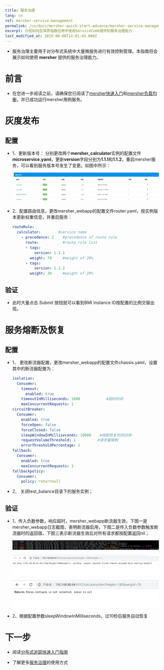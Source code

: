 ```yaml
---
title: 服务治理
lang: cn
ref: mersher-service-management
permalink: /cn/docs/mersher-quick-start-advance/mersher-service-management/
excerpt: 介绍如何在体质指数应用中使用ServiceComb提供的服务治理能力
last_modified_at: 2019-08-08T14:01:43.000Z
---
```


- 服务治理主要用于对分布式系统中大量微服务进行有效控制管理。本指南将会展示如何使用 **mersher** 提供的服务治理能力。

# 前言

- 在您进一步阅读之前，请确保您已阅读了[mersher快速入门](/cn/docs/mersher-quick-start/)和[mersher负载均衡](/cn/docs/quick-start-advance/load-balance/)，并已成功运行mersher用例服务。

# 灰度发布

## 配置

- 1、更新版本号： 分别更改两个**mersher_calculator**实例的配置文件**microservice.yaml**，更新**version**字段分别为**1.1.1**和**1.1.2**，重启mersher服务，可以看到服务版本号发生了变更。如图中所示：

  ![灰度发布版本图](/assets/images/mersher/mersher-ser-manage-ver.png)

- 2、配置路由信息，更改mersher_webapp的配置文件router.yaml，按实例版本更新权重信息，并重启服务：

  ```yaml
  routeRule:
    calculator:        #service name
      - precedence: 2    #precedence of route rule
        route:           #route rule list
        - tags:
            version: 1.1.1
          weight: 70     #weight of 20%
        - tags:
            version: 1.1.2
          weight: 30     #weight of 20%
  ```

## 验证

- 此时大量点击 _Submit_ 按钮就可以看到BMI Instance ID按配置的比例交替出现。

# 服务熔断及恢复

## 配置

- 1、 更改断流器配置，更改mersher_webapp的配置文件chassis.yaml，设置其中的断流器配置为：

  ```yaml
  isolation:
    Consumer:
      timeout:
        enabled: true
      timeoutInMilliseconds: 1000            #超时时间
      maxConcurrentRequests: 1
  circuitBreaker:
    Consumer:
      enabled: true
      forceOpen: false
      forceClosed: false
      sleepWindowInMilliseconds: 10000    #熔断恢复时间10秒
      requestVolumeThreshold: 1          #请求量限制
      errorThresholdPercentage: 1
  fallback:
    Consumer:
      enabled: true
      maxConcurrentRequests: 1
  fallbackpolicy:
    Consumer:
      policy: returnnull
  ```

- 2、 关闭test_balance目录下的服务实例；

## 验证

- 1、传入负数参数，响应超时，mersher_webapp断流器生效，下图一是mersher_webapp日志截图，表明断流器启用，下图二是传入负数参数触发断流器时的返回值，下图三表示断流器生效后对所有请求都按配置返回nil；

  ![断流器生效日志图](/assets/images/mersher/mersher-circuitbreaker.png)

  ![断流器生效日志图](/assets/images/mersher/mersher-circuitbreaker-ret.png)

  ![断流器生效日志图](/assets/images/mersher/mersher-circuitbreaker-ret-nil.png)

- 2、根据配置参数sleepWindowInMilliseconds，过10秒后服务自动恢复

# 下一步

- 阅读[分布式追踪快速入门指南](/cn/docs/mersher-quick-start-advance/mersher-distributed-tracing/)

- 了解更多[服务治理](/cn/users/service-configurations/)的使用方式
